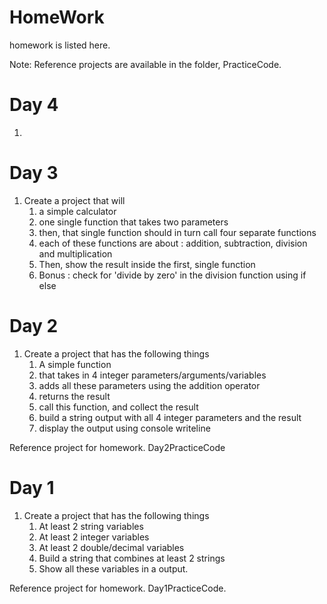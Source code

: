 # HomeWork

homework is listed here.

Note: Reference projects are available in the folder, PracticeCode.

# Day 4

1. 

# Day 3 

1. Create a project that will
    1. a simple calculator
    1. one single function that takes two parameters
    1. then, that single function should in turn call four separate functions
    1. each of these functions are about : addition, subtraction, division and multiplication
    1. Then, show the result inside the first, single function
    1. Bonus : check for 'divide by zero' in the division function using if else

# Day 2

1. Create a project that has the following things
    1. A simple function
    1. that takes in 4 integer parameters/arguments/variables
    1. adds all these parameters using the addition operator
    1. returns the result
    1. call this function, and collect the result
    1. build a string output with all 4 integer parameters and the result
    1. display the output using console writeline

Reference project for homework. Day2PracticeCode

# Day 1 

1. Create a project that has the following things
    1. At least 2 string variables
    1. At least 2 integer variables
    1. At least 2 double/decimal variables
    1. Build a string that combines at least 2 strings
    1. Show all these variables in a output.

Reference project for homework. Day1PracticeCode.